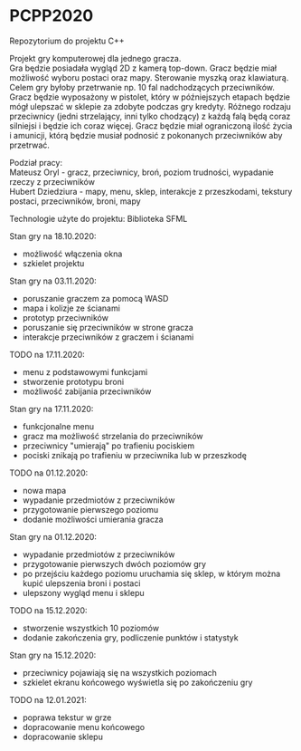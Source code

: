 # PCPP2020
Repozytorium do projektu C++

Projekt gry komputerowej dla jednego gracza.  
Gra będzie posiadała wygląd 2D z kamerą top-down. Gracz będzie miał możliwość wyboru
postaci oraz mapy. Sterowanie myszką oraz klawiaturą. Celem gry byłoby przetrwanie np. 10 fal 
nadchodzących przeciwników. Gracz będzie wyposażony w pistolet, który w późniejszych etapach 
będzie mógł ulepszać w sklepie za zdobyte podczas gry kredyty. Różnego rodzaju przeciwnicy (jedni strzelający, 
inni tylko chodzący) z każdą falą będą coraz silniejsi i będzie ich coraz więcej. Gracz będzie miał
ograniczoną ilość życia i amunicji, którą będzie musiał podnosić z pokonanych przeciwników aby przetrwać.

Podział pracy:  
Mateusz Oryl - gracz, przeciwnicy, broń, poziom trudności, wypadanie rzeczy z przeciwników  
Hubert Dziedziura - mapy, menu, sklep, interakcje z przeszkodami, tekstury postaci, przeciwników, broni, mapy

Technologie użyte do projektu:
Biblioteka SFML


Stan gry na 18.10.2020:
- możliwość włączenia okna
- szkielet projektu

Stan gry na 03.11.2020:
- poruszanie graczem za pomocą WASD
- mapa i kolizje ze ścianami
- prototyp przeciwników
- poruszanie się przeciwników w strone gracza
- interakcje przeciwników z graczem i ścianami

TODO na 17.11.2020:
- menu z podstawowymi funkcjami
- stworzenie prototypu broni
- możliwość zabijania przeciwników

Stan gry na 17.11.2020:
- funkcjonalne menu
- gracz ma możliwość strzelania do przeciwników
- przeciwnicy "umierają" po trafieniu pociskiem
- pociski znikają po trafieniu w przeciwnika lub w przeszkodę

TODO na 01.12.2020:
- nowa mapa
- wypadanie przedmiotów z przeciwników
- przygotowanie pierwszego poziomu
- dodanie możliwości umierania gracza

Stan gry na 01.12.2020:
- wypadanie przedmiotów z przeciwników
- przygotowanie pierwszych dwóch poziomów gry
- po przejściu każdego poziomu uruchamia się sklep, w którym można kupić ulepszenia broni i postaci
- ulepszony wygląd menu i sklepu

TODO na 15.12.2020:
- stworzenie wszystkich 10 poziomów
- dodanie zakończenia gry, podliczenie punktów i statystyk

Stan gry na 15.12.2020:
- przeciwnicy pojawiają się na wszystkich poziomach
- szkielet ekranu końcowego wyświetla się po zakończeniu gry

TODO na 12.01.2021:
- poprawa tekstur w grze
- dopracowanie menu końcowego
- dopracowanie sklepu
